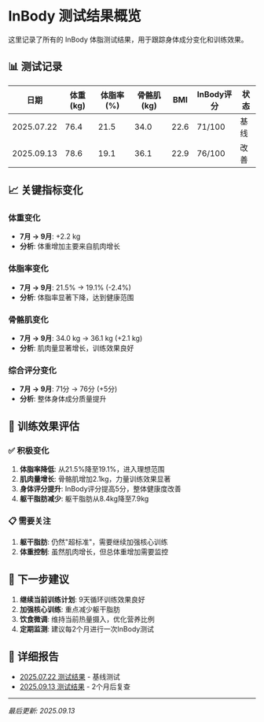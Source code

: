 # InBody 测试结果概览

这里记录了所有的 InBody 体脂测试结果，用于跟踪身体成分变化和训练效果。

## 📊 测试记录

| 日期 | 体重 (kg) | 体脂率 (%) | 骨骼肌 (kg) | BMI | InBody评分 | 状态 |
|------|-----------|------------|-------------|-----|------------|------|
| 2025.07.22 | 76.4 | 21.5 | 34.0 | 22.6 | 71/100 | 基线 |
| 2025.09.13 | 78.6 | 19.1 | 36.1 | 22.9 | 76/100 | 改善 |

## 📈 关键指标变化

### 体重变化
- **7月 → 9月**: +2.2 kg
- **分析**: 体重增加主要来自肌肉增长

### 体脂率变化
- **7月 → 9月**: 21.5% → 19.1% (-2.4%)
- **分析**: 体脂率显著下降，达到健康范围

### 骨骼肌变化
- **7月 → 9月**: 34.0 kg → 36.1 kg (+2.1 kg)
- **分析**: 肌肉量显著增长，训练效果良好

### 综合评分变化
- **7月 → 9月**: 71分 → 76分 (+5分)
- **分析**: 整体身体成分质量提升

## 🎯 训练效果评估

### ✅ 积极变化
1. **体脂率降低**: 从21.5%降至19.1%，进入理想范围
2. **肌肉量增长**: 骨骼肌增加2.1kg，力量训练效果显著
3. **身体评分提升**: InBody评分提高5分，整体健康度改善
4. **躯干脂肪减少**: 躯干脂肪从8.4kg降至7.9kg

### 📋 需要关注
1. **躯干脂肪**: 仍然"超标准"，需要继续加强核心训练
2. **体重控制**: 虽然肌肉增长，但总体重增加需要监控

## 🔄 下一步建议

1. **继续当前训练计划**: 9天循环训练效果良好
2. **加强核心训练**: 重点减少躯干脂肪
3. **饮食微调**: 维持当前热量摄入，优化营养比例
4. **定期监测**: 建议每2个月进行一次InBody测试

## 📁 详细报告

- [2025.07.22 测试结果](./inBody%202025.07.22%2019:34.md) - 基线测试
- [2025.09.13 测试结果](./inBody%202025.09.13.md) - 2个月后复查

---

*最后更新: 2025.09.13*
